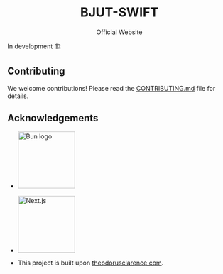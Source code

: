 <div align="center">
  <h1>BJUT-SWIFT</h1>
  <p>Official Website</p>
</div>

In development 🏗️

## Contributing

We welcome contributions! Please read the [CONTRIBUTING.md](CONTRIBUTING.md) file for details.

## Acknowledgements

- <img src="https://bun.sh/logo.svg" alt="Bun logo" width="128" height="128"/>

- [<img alt="Next.js" src="https://nextjs.org/_next/image?url=https%3A%2F%2Fassets.vercel.com%2Fimage%2Fupload%2Fv1714730590%2Ffront%2Fnextjs%2Fuwu%2Fnext-uwu-logo.png&w=1080&q=75" height="128">](https://nextjs.org/)


- This project is built upon [theodorusclarence.com](https://github.com/theodorusclarence/theodorusclarence.com).
